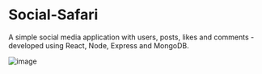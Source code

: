 # Social-Safari

A simple social media application with users, posts, likes and comments - developed using React, Node, Express and MongoDB.

![image](https://github.com/jindalankit2466/Social-Safari/assets/80634572/3cc0a577-4dc3-4968-ac46-15e0b8dace8c)
